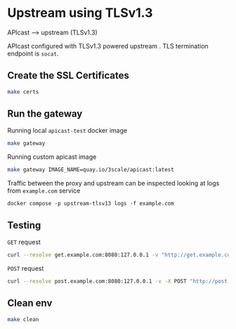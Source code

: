 # Upstream using TLSv1.3

APIcast --> upstream (TLSv1.3)

APIcast configured with TLSv1.3 powered upstream . TLS termination endpoint is `socat`.

## Create the SSL Certificates

```sh
make certs
```

## Run the gateway

Running local `apicast-test` docker image

```sh
make gateway
```

Running custom apicast image

```sh
make gateway IMAGE_NAME=quay.io/3scale/apicast:latest
```

Traffic between the proxy and upstream can be inspected looking at logs from `example.com` service

```
docker compose -p upstream-tlsv13 logs -f example.com
```

## Testing

`GET` request

```sh
curl --resolve get.example.com:8080:127.0.0.1 -v "http://get.example.com:8080/?user_key=123"
```

`POST` request

```sh
curl --resolve post.example.com:8080:127.0.0.1 -v -X POST "http://post.example.com:8080/?user_key=123"
```

## Clean env

```sh
make clean
```

